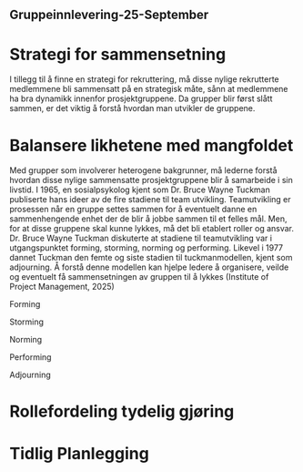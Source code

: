 ## **Gruppeinnlevering-25-September** 

# **Strategi for sammensetning**

I tillegg til å finne en strategi for rekruttering, må disse nylige rekrutterte medlemmene bli sammensatt på en strategisk måte, sånn at medlemmene ha bra dynamikk innenfor prosjektgruppene. Da grupper blir først slått sammen, er det viktig å forstå hvordan man utvikler de gruppene. 

# Balansere likhetene med mangfoldet
 Med grupper som involverer heterogene bakgrunner, må lederne forstå hvordan disse nylige sammensatte prosjektgruppene blir å samarbeide i sin livstid. I 1965, en sosialpsykolog kjent som Dr. Bruce Wayne Tuckman publiserte hans ideer av de fire stadiene til team utvikling. Teamutvikling er prosessen når en gruppe settes sammen for å eventuelt danne en sammenhengende enhet der de blir å jobbe sammen til et felles mål. Men, for at disse gruppene skal kunne lykkes, må det bli etablert roller og ansvar. Dr. Bruce Wayne Tuckman diskuterte at stadiene til teamutvikling var i utgangspunktet forming, storming, norming og performing. Likevel i 1977 dannet Tuckman den femte og siste stadien til tuckmanmodellen, kjent som adjourning. Å forstå denne modellen kan hjelpe ledere å organisere, veilde og eventuelt få sammensetningen av gruppen til å lykkes   (Institute of Project Management, 2025)

Forming

Storming

Norming

Performing

Adjourning


# Rollefordeling tydelig gjøring


# Tidlig Planlegging

